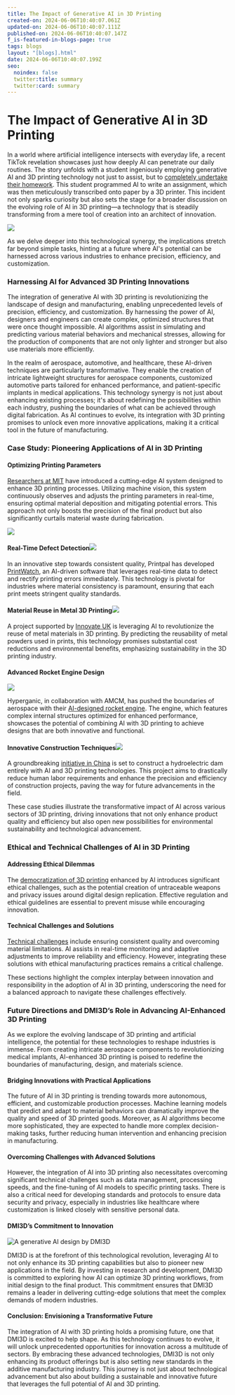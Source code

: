 ```yaml
---
title: The Impact of Generative AI in 3D Printing
created-on: 2024-06-06T10:40:07.061Z
updated-on: 2024-06-06T10:40:07.111Z
published-on: 2024-06-06T10:40:07.147Z
f_is-featured-in-blogs-page: true
tags: blogs
layout: "[blogs].html"
date: 2024-06-06T10:40:07.199Z
seo:
  noindex: false
  twitter:title: summary
  twitter:card: summary
---
```

<!--StartFragment-->

# The Impact of Generative AI in 3D Printing



In a world where artificial intelligence intersects with everyday life, a recent TikTok revelation showcases just how deeply AI can penetrate our daily routines. The story unfolds with a student ingeniously employing generative AI and 3D printing technology not just to assist, but to [completely undertake their homework](https://mymodernmet.com/chatgpt-3d-printer-homework/). This student programmed AI to write an assignment, which was then meticulously transcribed onto paper by a 3D printer. This incident not only sparks curiosity but also sets the stage for a broader discussion on the evolving role of AI in 3D printing—a technology that is steadily transforming from a mere tool of creation into an architect of innovation. 



![](https://lh7-us.googleusercontent.com/docsz/AD_4nXdy5Xbg4UoeepWkFdRLRVI4YdlFU50Z_2fG7vLzhJKMO9qDjmsKpcDvIn02NAAYYra3LNb95Xzv-dXAVfDzw6gU0m4pMsLKEK3tGDLK6ecpOk67kR4BRo8G1RCb9ZE95ZJcnKOJcJ5fN-fueuP6UkftYLY7?key=60_HDhvQGjfEU993RtUuXg)



As we delve deeper into this technological synergy, the implications stretch far beyond simple tasks, hinting at a future where AI's potential can be harnessed across various industries to enhance precision, efficiency, and customization.



### Harnessing AI for Advanced 3D Printing Innovations

The integration of generative AI with 3D printing is revolutionizing the landscape of design and manufacturing, enabling unprecedented levels of precision, efficiency, and customization. By harnessing the power of AI, designers and engineers can create complex, optimized structures that were once thought impossible. AI algorithms assist in simulating and predicting various material behaviors and mechanical stresses, allowing for the production of components that are not only lighter and stronger but also use materials more efficiently.

In the realm of aerospace, automotive, and healthcare, these AI-driven techniques are particularly transformative. They enable the creation of intricate lightweight structures for aerospace components, customized automotive parts tailored for enhanced performance, and patient-specific implants in medical applications. This technology synergy is not just about enhancing existing processes; it's about redefining the possibilities within each industry, pushing the boundaries of what can be achieved through digital fabrication. As AI continues to evolve, its integration with 3D printing promises to unlock even more innovative applications, making it a critical tool in the future of manufacturing.



### Case Study: Pioneering Applications of AI in 3D Printing

#### Optimizing Printing Parameters

[Researchers at MIT](https://news.mit.edu/2022/artificial-intelligence-3-d-printing-0802) have introduced a cutting-edge AI system designed to enhance 3D printing processes. Utilizing machine vision, this system continuously observes and adjusts the printing parameters in real-time, ensuring optimal material deposition and mitigating potential errors. This approach not only boosts the precision of the final product but also significantly curtails material waste during fabrication.

![](https://lh7-us.googleusercontent.com/docsz/AD_4nXeyc27So8KfTULBxIKdg9ckhLs6fdnoOoH6TMUZIRLTI7T69Vg3bBJLYws184ey12RbVyA-7kdR-nwlVR-LBJteAp8LgfHmwbEYVs4AgrlFweXTk2UhrCfjC36YCE0iSVraHS7dBA2Pz8q9EO04c6ubFf9D?key=60_HDhvQGjfEU993RtUuXg)

#### Real-Time Defect Detection![](https://lh7-us.googleusercontent.com/docsz/AD_4nXd_v4hzem-MOS6tC00pYIxD8faroiR47x-RSW6JtUjkHbPnjGyDaRcnJwfVIho7qtGgi1FBmSwL4s4Vl7bEkqjzNbwVvy2qiquKf8sUXVh13ylWccdgeVB8zDH1Xo8p26JMiS6JlvnN_XeuOonAMcdgcO2c?key=60_HDhvQGjfEU993RtUuXg)

In an innovative step towards consistent quality, Printpal has developed [PrintWatch](https://printpal.io/printwatch/), an AI-driven software that leverages real-time data to detect and rectify printing errors immediately. This technology is pivotal for industries where material consistency is paramount, ensuring that each print meets stringent quality standards.

#### Material Reuse in Metal 3D Printing![](https://lh7-us.googleusercontent.com/docsz/AD_4nXdziZWd5Q6JTKmOHrzaafg9iwGPsWe9ZbcGWr7QE6Py18Cr4-bJaiXDm4VStBiUjVN82rgXo16o0N2j7geitonBAqv2OwZTRTS_-b6LXurgQWMKcN2KHCS15FPzVmc0Up85V23QelHGPV4i8Tbi6tb7YMnl?key=60_HDhvQGjfEU993RtUuXg)

A project supported by [Innovate UK](https://www.additivemanufacturing.media/news/mpi-launches-ai-project-to-create-material-reuse-management-tool-for-metal-3d-printing) is leveraging AI to revolutionize the reuse of metal materials in 3D printing. By predicting the reusability of metal powders used in prints, this technology promises substantial cost reductions and environmental benefits, emphasizing sustainability in the 3D printing industry.

#### Advanced Rocket Engine Design

![](https://lh7-us.googleusercontent.com/docsz/AD_4nXdSpzsAorT5Uq42exXJNBsmeQXPMyZsk600ORGH33RRZCUEzwzW9jxYoXyzf3WvA0p4eu8D-r-EbcrUA_Le7rW-R1bzqvd1cPGd_JhJ4T-WVjeW0hASktdj4FLc2Rdy-gDNiHP5DKT-QF1gONpGewGWKyqs?key=60_HDhvQGjfEU993RtUuXg)



Hyperganic, in collaboration with AMCM, has pushed the boundaries of aerospace with their [AI-designed rocket engine](https://www.eos.info/en-us/press-media/press-center/press-releases/eos-and-hyperganic). The engine, which features complex internal structures optimized for enhanced performance, showcases the potential of combining AI with 3D printing to achieve designs that are both innovative and functional.

#### Innovative Construction Techniques![](https://lh7-us.googleusercontent.com/docsz/AD_4nXd8Y1Edec3ggWUoC9GiE8WiwKYKOJSGF4D08e4fyOw5nUkXB382qp0IxKJi9zXupyL9_mvLrSivRePpGFDP6Tkxh1BLvKh9DDulwa6tLBHGKkjOL73eR_9CRxt_dE3f8fRhcD5XwjLvn8XDoKFaQR7nA6KT?key=60_HDhvQGjfEU993RtUuXg)

A groundbreaking [initiative in China](https://www.popularmechanics.com/technology/infrastructure/a39956927/china-is-3d-printing-a-590-foot-tall-dam/) is set to construct a hydroelectric dam entirely with AI and 3D printing technologies. This project aims to drastically reduce human labor requirements and enhance the precision and efficiency of construction projects, paving the way for future advancements in the field.

These case studies illustrate the transformative impact of AI across various sectors of 3D printing, driving innovations that not only enhance product quality and efficiency but also open new possibilities for environmental sustainability and technological advancement.

### Ethical and Technical Challenges of AI in 3D Printing

#### Addressing Ethical Dilemmas

The [democratization of 3D printing](https://3dprint.com/3d-printing-ethics-navigating-gray-areas/) enhanced by AI introduces significant ethical challenges, such as the potential creation of untraceable weapons and privacy issues around digital design replication. Effective regulation and ethical guidelines are essential to prevent misuse while encouraging innovation. 

#### Technical Challenges and Solutions

[Technical challenges](https://3dprintingindustry.com/news/ai-in-3d-printing-advancing-from-real-time-part-monitoring-to-defect-prevention-204573/) include ensuring consistent quality and overcoming material limitations. AI assists in real-time monitoring and adaptive adjustments to improve reliability and efficiency. However, integrating these solutions with ethical manufacturing practices remains a critical challenge. 

These sections highlight the complex interplay between innovation and responsibility in the adoption of AI in 3D printing, underscoring the need for a balanced approach to navigate these challenges effectively.



### Future Directions and DMI3D’s Role in Advancing AI-Enhanced 3D Printing

As we explore the evolving landscape of 3D printing and artificial intelligence, the potential for these technologies to reshape industries is immense. From creating intricate aerospace components to revolutionizing medical implants, AI-enhanced 3D printing is poised to redefine the boundaries of manufacturing, design, and materials science.

#### Bridging Innovations with Practical Applications

The future of AI in 3D printing is trending towards more autonomous, efficient, and customizable production processes. Machine learning models that predict and adapt to material behaviors can dramatically improve the quality and speed of 3D printed goods. Moreover, as AI algorithms become more sophisticated, they are expected to handle more complex decision-making tasks, further reducing human intervention and enhancing precision in manufacturing.

#### Overcoming Challenges with Advanced Solutions

However, the integration of AI into 3D printing also necessitates overcoming significant technical challenges such as data management, processing speeds, and the fine-tuning of AI models to specific printing tasks. There is also a critical need for developing standards and protocols to ensure data security and privacy, especially in industries like healthcare where customization is linked closely with sensitive personal data.

#### DMI3D’s Commitment to Innovation

![](/assets/images/ami-bg-p-1080.png "A generative AI design by DMI3D")

DMI3D is at the forefront of this technological revolution, leveraging AI to not only enhance its 3D printing capabilities but also to pioneer new applications in the field. By investing in research and development, DMI3D is committed to exploring how AI can optimize 3D printing workflows, from initial design to the final product. This commitment ensures that DMI3D remains a leader in delivering cutting-edge solutions that meet the complex demands of modern industries.

#### Conclusion: Envisioning a Transformative Future

The integration of AI with 3D printing holds a promising future, one that DMI3D is excited to help shape. As this technology continues to evolve, it will unlock unprecedented opportunities for innovation across a multitude of sectors. By embracing these advanced technologies, DMI3D is not only enhancing its product offerings but is also setting new standards in the additive manufacturing industry. This journey is not just about technological advancement but also about building a sustainable and innovative future that leverages the full potential of AI and 3D printing.



<!--EndFragment-->